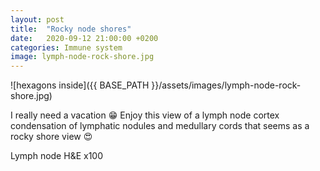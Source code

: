 ```yaml
---
layout: post
title:  "Rocky node shores"
date:   2020-09-12 21:00:00 +0200
categories: Immune system
image: lymph-node-rock-shore.jpg
---
```


![hexagons inside]({{ BASE_PATH }}/assets/images/lymph-node-rock-shore.jpg)


I really need a vacation 😁
Enjoy this view of a lymph node cortex condensation of lymphatic nodules and medullary cords that seems as a rocky shore view 😍


Lymph node H&E x100
